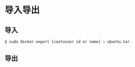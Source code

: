# 导入导出

## 导入
```bash
$ sudo docker export [container id or name] > ubuntu.tar
```

## 导出
```bash
```